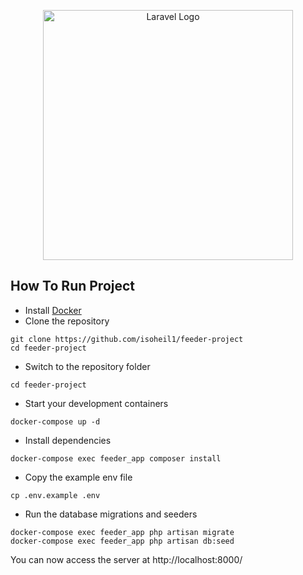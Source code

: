<p align="center"><a href="https://laravel.com" target="_blank"><img src="https://raw.githubusercontent.com/laravel/art/master/logo-lockup/5%20SVG/2%20CMYK/1%20Full%20Color/laravel-logolockup-cmyk-red.svg" width="400" alt="Laravel Logo"></a></p>

## How To Run Project

- Install [Docker](https://docs.docker.com/get-docker/)
- Clone the repository
```
git clone https://github.com/isoheil1/feeder-project
cd feeder-project
```
- Switch to the repository folder
```
cd feeder-project
```
- Start your development containers
```
docker-compose up -d
```
- Install dependencies
```
docker-compose exec feeder_app composer install
```
- Copy the example env file
```
cp .env.example .env
```
- Run the database migrations and seeders
```
docker-compose exec feeder_app php artisan migrate
docker-compose exec feeder_app php artisan db:seed
```

You can now access the server at http://localhost:8000/
